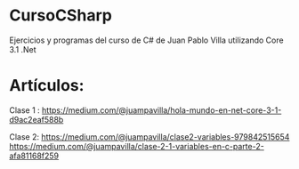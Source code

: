 # CursoCSharp
Ejercicios y programas del curso de C# de Juan Pablo Villa utilizando Core 3.1 .Net

# Artículos:
Clase 1 :
https://medium.com/@juampavilla/hola-mundo-en-net-core-3-1-d9ac2eaf588b

Clase 2:
https://medium.com/@juampavilla/clase2-variables-979842515654
https://medium.com/@juampavilla/clase-2-1-variables-en-c-parte-2-afa81168f259
